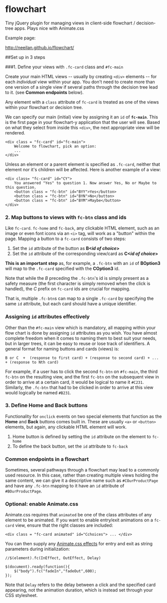 flowchart
===
Tiny jQuery plugin for managing views in client-side flowchart / decision-tree apps. Plays nice with Animate.css

Example page:

http://neeilan.github.io/flowchart/

##Set up in 3 steps

###1. Define your views with `.fc-card` class and `#fc-main`

Create your main HTML views -- usually by creating `<div>` elements -- for each *individual* view within your app. You don't need to create more than one version of a single view if several paths through the decision tree lead to it. (see __Common endpoints__ below).

Any element with a `class` attribute of `fc-card` is treated as one of the views within your flowchart or decision tree.

We can specify our main (initial) view by assigning it an `id` of __`fc-main`__. This is the first page in your flowchart-y application that the user will see. Based on what they select from inside this `<div>`, the next appropriate view will be rendered.


    <div class = "fc-card" id="fc-main">
        Welcome to flowchart, pick an option:
        ...
    </div>


Unless an element or a parent element is specified as `.fc-card`, neither that element nor it's children will be affected.
Here is another example of a view:

    <div class= "fc-card" id="CY">
        You answered "Yes" to question 1. Now answer Yes, No or Maybe to this question.
        <button class = "fc-btn" id="BYY">Yes</button>
        <button class = "fc-btn" id="BYN">No</button>
        <button class = "fc-btn" id="BYM">Maybe</button>
    </div>


### 2. Map buttons to views with `fc-btn` class and ids
Like `fc-card`. `fc-home` and  `fc-back`, any clickable HTML element, such as an image or even font icons via an `<i>` tag, will work as a "button" within the page.
Mapping a button to a `fc-card` consists of two steps:

1. Set the `id` attribute of the button as  __B<*id of choice*>__
2. Set the `id` attribute of the corresponding view/card as   __C<*id of choice*>__

__This is an important step__ as, for example, a `.fc-btn` with an `id` of __BOption3__ will map to the `.fc-card` specified with the __COption3__ id.

Note that while the *B* preceding the `.fc-btn`'s id is simply present as a safety measure (the first character is simply removed when the click is handled), the *C*  prefix on `fc-card` ids are crucial for mapping.

That is, multiple `.fc-btn`s can map to a single `.fc-card` by specifying the same `id` attribute, but each card should have a unique identifier.  


### Assigning `id` attributes effectively
Other than the `#fc-main` view which is mandatory, all mapping within your flow chart is done by assigning `id` attributes as you wish. You have almost complete freedom when it comes to naming them to best suit your needs, but in larger trees, it can be easy to reuse or lose track of identifiers. A general format for naming buttons and cards (views) is:

    B or C  +  (response to first card) + (response to second card) + ... + (response to Nth card)

For example, if a user has to click the second `fc-btn` on `#fc-main`, the third `fc-btn` on the resulting view, and the first `fc-btn` on the subsequent view in order to arrive at a certain card, it would be logical to name it `#C231`.
Similarly, the `.fc-btn` that had to be clicked in order to arrive at this view would logically be named `#B231`.

### 3. Define Home and Back buttons
Functionality for `onclick` events on two special elements that function as the __Home__ and __Back__ buttons comes built in. These are usually `<a>` or `<button>` elements, but again, any clickable HTML element will work.

1. Home button is defined by setting the `id` attribute on the element to `fc-home`
2. To define the back button, set the `id` attribute to `fc-back`


### Common endpoints in a flowchart
Sometimes, several pathways through a flowchart may lead to a commonly used resource. In this case, rather than creating multiple views holding the same content, we can give it a descriptive name such as `#COurProductPage` and have any `.fc-btn` mapping to it have an `id` attribute of `#BOurProductPage`.  


### Optional: enable Animate.css
Animate.css requires that `animated` be one of the class attributes of any element to be animated. If you want to enable entry/exit animations on a `fc-card` view, ensure that the right classes are included:

`<div class = "fc-card animated" id="Cchoices"> ... </div>`

You can then supply any [Animate.css effects]('https://github.com/daneden/animate.css') for entry and exit as string parameters during initialization:


    //$(element).fc(InEffect, OutEffect, Delay)

    $(document).ready(function(){
        $("body").fc("fadeIn","fadeOut",600);
    });

Note that `Delay` refers to the delay between a click and the specified card appearing, not the animation duration, which is instead set through your CSS stylesheet.
